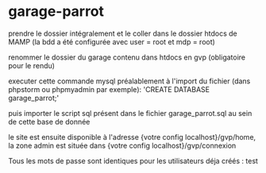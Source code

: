 # garage-parrot

prendre le dossier intégralement et le coller dans le dossier htdocs de MAMP (la bdd a été configurée avec user = root et mdp = root)

renommer le dossier du garage contenu dans htdocs en gvp (obligatoire pour le rendu)

executer cette commande mysql préalablement à l'import du fichier (dans phpstorm ou phpmyadmin par exemple): 'CREATE DATABASE garage_parrot;'

puis importer le script sql présent dans le fichier garage_parrot.sql au sein de cette base de donnée

le site est ensuite disponible à l'adresse {votre config localhost}/gvp/home, la zone admin est située dans {votre config localhost}/gvp/connexion

Tous les mots de passe sont identiques pour les utilisateurs déja créés : test
